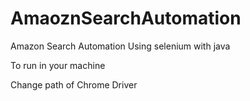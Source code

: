 # AmaoznSearchAutomation
Amazon Search Automation Using selenium with java





To run in your machine



Change path  of Chrome Driver